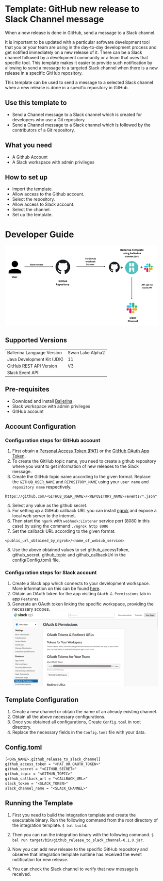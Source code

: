 # Template: GitHub new release to Slack Channel message
When a new release is done in GitHub, send a message to a Slack channel. <br>

It is important to be updated with a particular software development tool that you or your team are using in the 
day-to-day development process and get notified immediately on a new release of it. There can be a Slack channel 
followed by a development community or a team that uses that specific tool. This template makes it easier to provide 
such notification by allowing to send a message to a targeted Slack channel when there is a new release in a specific 
GitHub repository.

This template can be used to send a message to a selected Slack channel when a new release is done in a specific 
repository in GitHub.

## Use this template to
- Send a Channel message to a Slack channel which is created for developers who use a Git repository.
- Send a Channel message to a Slack channel which is followed by the contributors of a Git repository.

## What you need
- A Github Account
- A Slack workspace with admin privileges

## How to set up
- Import the template.
- Allow access to the Github account.
- Select the repository.
- Allow access to Slack account.
- Select the channel.
- Set up the template. 

# Developer Guide

<p align="center">
<img src="./docs/images/template_flow.png?raw=true" alt="Github-Slack Integration template overview"/>
</p>

## Supported Versions

<table>
  <tr>
   <td>Ballerina Language Version
   </td>
   <td>Swan Lake Alpha2
   </td>
  </tr>
  <tr>
   <td>Java Development Kit (JDK)
   </td>
   <td>11
   </td>
  </tr>
  <tr>
   <td>GitHub REST API Version
   </td>
   <td>V3
   </td>
  </tr>
  <tr>
   <td>Slack Event API
   </td>
   <td>
   </td>
  </tr>
</table>

## Pre-requisites
* Download and install [Ballerina](https://ballerinalang.org/downloads/).
* Slack workspace with admin privileges
* GitHub account

## Account Configuration
### Configuration steps for GitHub account
1. First obtain a [Personal Access Token (PAT)](https://docs.github.com/en/github/authenticating-to-github/creating-a-personal-access-token) or the [GitHub OAuth App Token](https://docs.github.com/en/developers/apps/creating-an-oauth-app).
2. To create the GitHub topic name, you need to create a github repository where you want to get information of new 
releases to the Slack message.
3. Create the GitHub topic name according to the given format. Replace the `GITHUB_USER_NAME` and `REPOSITORY_NAME` using 
your `user name` and `repository name` respectively.
  
```
https://github.com/<GITHUB_USER_NAME>/<REPOSITORY_NAME>/events/*.json"
```
4. Select any value as the github secret.
5. For setting up a GitHub callback URL you can install [ngrok](https://ngrok.com/docs) and expose a local web server to 
the internet.
6. Then start the `ngork` with `webhook:Listener` service port (8080 in this case) by using the command `./ngrok http 8080`
7. Set the callback URL according to the given format. 
```
<public_url_obtained_by_ngrok>/<name_of_websub_service>
```
8. Use the above obtained values to set github_accessToken, github_secret, github_topic and github_callbackUrl in the 
config(Config.toml) file.

### Configuration steps for Slack account
1. Create a Slack app which connects to your development workspace. More information on this can be found [here](https://api.slack.com/start).
2. Obtain an OAuth token for the app visiting `OAuth & Permissions` tab in app `Features`.
3. Generate an OAuth token linking the specific workspace, providing the necessary scopes.
![Creating Slack OAuth token](docs/images/slack_token.png?raw=true)

## Template Configuration

1. Create a new channel or obtain the name of an already existing channel.
2. Obtain all the above necessary configurations.
3. Once you obtained all configurations, Create `Config.toml` in root directory.
4. Replace the necessary fields in the `Config.toml` file with your data.

## Config.toml 

```
[<ORG_NAME>.github_release_to_slack_channel]
github_access_token = "<PAT_OR_OAUTH_TOKEN>"  
github_secret = "<GITHUB_SECRET>"  
github_topic = "<GITHUB_TOPIC>"  
github_callback_url = "<CALLBACK_URL>"  
slack_token = "<SLACK_TOKEN>"  
slack_channel_name = "<SLACK_CHANNEL>" 
```

## Running the Template

1. First you need to build the integration template and create the executable binary. Run the following command from the 
root directory of the integration template. 
`$ bal build`. 

2. Then you can run the integration binary with the following command. 
`$  bal run target/bin/github_release_to_slack_channel-0.1.0.jar`. 

3. Now you can add new release to the specific GitHub repository and observe that integration template runtime has 
received the event notification for new release.

4. You can check the Slack channel to verify that new message is received. 
